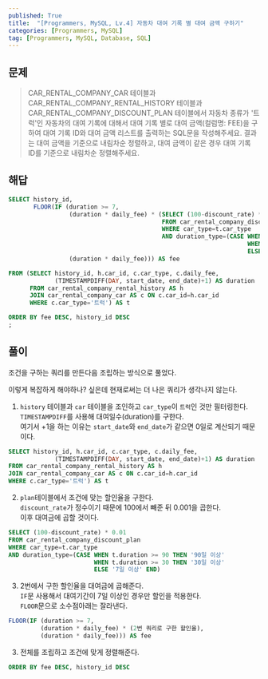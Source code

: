 ```yaml
---
published: True
title:  "[Programmers, MySQL, Lv.4] 자동차 대여 기록 별 대여 금액 구하기"
categories: [Programmers, MySQL]
tag: [Programmers, MySQL, Database, SQL]
---
```


## 문제

> CAR_RENTAL_COMPANY_CAR 테이블과 CAR_RENTAL_COMPANY_RENTAL_HISTORY 테이블과 CAR_RENTAL_COMPANY_DISCOUNT_PLAN 테이블에서 자동차 종류가 '트럭'인 자동차의 대여 기록에 대해서 대여 기록 별로 대여 금액(컬럼명: FEE)을 구하여 대여 기록 ID와 대여 금액 리스트를 출력하는 SQL문을 작성해주세요. 결과는 대여 금액을 기준으로 내림차순 정렬하고, 대여 금액이 같은 경우 대여 기록 ID를 기준으로 내림차순 정렬해주세요.

## 해답

```sql
SELECT history_id, 
       FLOOR(IF (duration >= 7, 
                 (duration * daily_fee) * (SELECT (100-discount_rate) * 0.01
                                           FROM car_rental_company_discount_plan
                                           WHERE car_type=t.car_type
                                           AND duration_type=(CASE WHEN t.duration >= 90 THEN '90일 이상'
                                                                   WHEN t.duration >= 30 THEN '30일 이상'
                                                                   ELSE '7일 이상' END)),
                 (duration * daily_fee))) AS fee

FROM (SELECT history_id, h.car_id, c.car_type, c.daily_fee, 
             (TIMESTAMPDIFF(DAY, start_date, end_date)+1) AS duration
      FROM car_rental_company_rental_history AS h
      JOIN car_rental_company_car AS c ON c.car_id=h.car_id
      WHERE c.car_type='트럭') AS t

ORDER BY fee DESC, history_id DESC
;
```

## 풀이

조건을 구하는 쿼리를 만든다음 조립하는 방식으로 풀었다.  

이렇게 복잡하게 해야하나? 싶은데 현재로써는 더 나은 쿼리가 생각나지 않는다.  

1. ```history``` 테이블과 ```car``` 테이블을 조인하고 ```car_type```이 ```트럭```인 것만 필터링한다.  
```TIMESTAMPDIFF```를 사용해 대여일수(duration)를 구한다.  
여기서 +1을 하는 이유는 ```start_date```와 ```end_date```가 같으면 0일로 계산되기 때문이다.  
```sql
SELECT history_id, h.car_id, c.car_type, c.daily_fee, 
             (TIMESTAMPDIFF(DAY, start_date, end_date)+1) AS duration
FROM car_rental_company_rental_history AS h
JOIN car_rental_company_car AS c ON c.car_id=h.car_id
WHERE c.car_type='트럭') AS t
```

2. ```plan```테이블에서 조건에 맞는 할인율을 구한다.  
```discount_rate```가 정수이기 때문에 100에서 빼준 뒤 0.001을 곱한다.  
이후 대여금에 곱할 것이다.  
```sql
SELECT (100-discount_rate) * 0.01
FROM car_rental_company_discount_plan
WHERE car_type=t.car_type
AND duration_type=(CASE WHEN t.duration >= 90 THEN '90일 이상'
                        WHEN t.duration >= 30 THEN '30일 이상'
                        ELSE '7일 이상' END)
```

3. 2번에서 구한 할인율을 대여금에 곱해준다.  
```IF```문 사용해서 대여기간이 7일 이상인 경우만 할인을 적용한다.  
```FLOOR```문으로 소수점아래는 잘라낸다.  
```sql
FLOOR(IF (duration >= 7, 
         (duration * daily_fee) * (2번 쿼리로 구한 할인율),
         (duration * daily_fee))) AS fee
```

3. 전체를 조립하고 조건에 맞게 정렬해준다.  
```sql
ORDER BY fee DESC, history_id DESC
```
